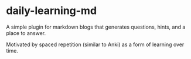 # daily-learning-md

A simple plugin for markdown blogs that generates questions, hints, and a place to answer.

Motivated by spaced repetition (similar to Anki) as a form of learning over time.